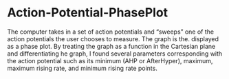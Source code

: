 # Action-Potential-PhasePlot
The computer takes in a set of action potentials and “sweeps” one of the action potentials the user chooses to measure. The graph is the. displayed as a phase plot. By treating the graph as a function in the Cartesian plane and differentiating he graph, I found several parameters corresponding with the action potential such as its minimum (AHP or AfterHyper), maximum, maximum rising rate, and minimum rising rate points. 

